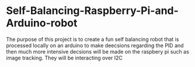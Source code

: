 # Self-Balancing-Raspberry-Pi-and-Arduino-robot
The purpose of this project is to create a fun self balancing robot that is processed locally on an arduino to make deecsions regarding the PID and then much more intensive decsions will be made on the raspbery pi such as image tracking. They will be interacting over I2C
